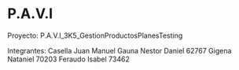 # P.A.V.I

Proyecto: P.A.V.I_3K5_GestionProductosPlanesTesting

Integrantes:
Casella Juan Manuel 
Gauna Nestor Daniel 62767
Gigena Nataniel 70203
Feraudo Isabel 73462  
